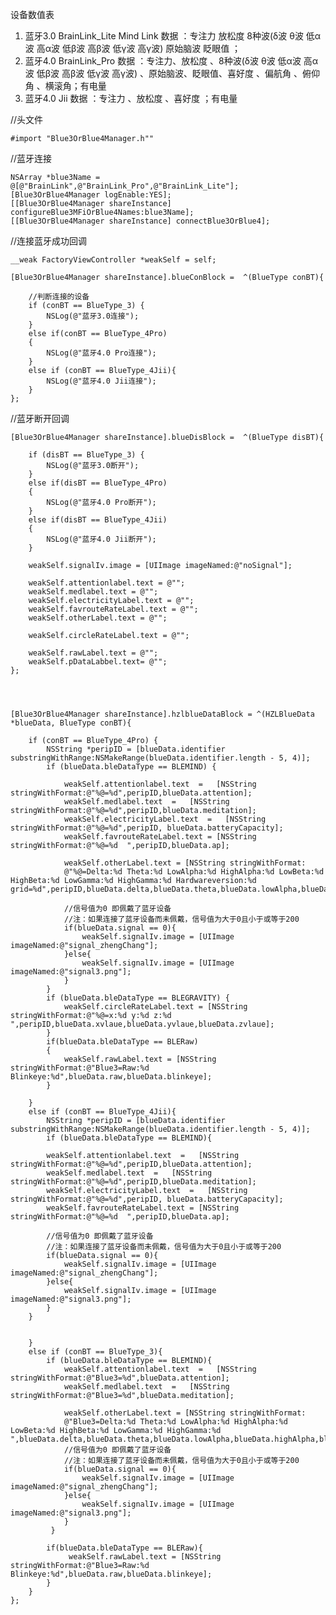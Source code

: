 
设备数值表

1. 蓝牙3.0   BrainLink_Lite Mind Link
数据 ：专注力 放松度 8种波(δ波 θ波  低α波 高α波 低β波 高β波 低γ波 高γ波) 原始脑波 眨眼值  ；
2. 蓝牙4.0  BrainLink_Pro
数据 ：专注力、放松度 、8种波(δ波 θ波  低α波 高α波 低β波 高β波 低γ波 高γ波) 、原始脑波、眨眼值、喜好度 、偏航角 、俯仰角 、横滚角；有电量
3. 蓝牙4.0  Jii
数据 ：专注力 、放松度  、喜好度  ；有电量

//头文件

    #import "Blue3OrBlue4Manager.h""

//蓝牙连接

    NSArray *blue3Name = @[@"BrainLink",@"BrainLink_Pro",@"BrainLink_Lite"];
    [Blue3OrBlue4Manager logEnable:YES];
    [[Blue3OrBlue4Manager shareInstance] configureBlue3MFiOrBlue4Names:blue3Name];
    [[Blue3OrBlue4Manager shareInstance] connectBlue3OrBlue4];


//连接蓝牙成功回调

    __weak FactoryViewController *weakSelf = self;
    
    [Blue3OrBlue4Manager shareInstance].blueConBlock =  ^(BlueType conBT){
    
        //判断连接的设备
        if (conBT == BlueType_3) {
            NSLog(@"蓝牙3.0连接");
        }
        else if(conBT == BlueType_4Pro)
        {
            NSLog(@"蓝牙4.0 Pro连接");
        }
        else if (conBT == BlueType_4Jii){
            NSLog(@"蓝牙4.0 Jii连接");
        }
    };


//蓝牙断开回调

    [Blue3OrBlue4Manager shareInstance].blueDisBlock =  ^(BlueType disBT){
    
        if (disBT == BlueType_3) {
            NSLog(@"蓝牙3.0断开");
        }
        else if(disBT == BlueType_4Pro)
        {
            NSLog(@"蓝牙4.0 Pro断开");
        }
        else if(disBT == BlueType_4Jii)
        {
            NSLog(@"蓝牙4.0 Jii断开");
        }
    
        weakSelf.signalIv.image = [UIImage imageNamed:@"noSignal"];

        weakSelf.attentionlabel.text = @"";
        weakSelf.medlabel.text = @"";
        weakSelf.electricityLabel.text = @"";
        weakSelf.favrouteRateLabel.text = @"";
        weakSelf.otherLabel.text = @"";

        weakSelf.circleRateLabel.text = @"";

        weakSelf.rawLabel.text = @"";
        weakSelf.pDataLabbel.text= @"";
    };




    [Blue3OrBlue4Manager shareInstance].hzlblueDataBlock = ^(HZLBlueData *blueData, BlueType conBT){

        if (conBT == BlueType_4Pro) {
            NSString *peripID = [blueData.identifier substringWithRange:NSMakeRange(blueData.identifier.length - 5, 4)];
            if (blueData.bleDataType == BLEMIND) {

                weakSelf.attentionlabel.text  =   [NSString stringWithFormat:@"%@=%d",peripID,blueData.attention];
                weakSelf.medlabel.text  =   [NSString stringWithFormat:@"%@=%d",peripID,blueData.meditation];
                weakSelf.electricityLabel.text  =   [NSString stringWithFormat:@"%@=%d",peripID, blueData.batteryCapacity];
                weakSelf.favrouteRateLabel.text = [NSString stringWithFormat:@"%@=%d  ",peripID,blueData.ap];

                weakSelf.otherLabel.text = [NSString stringWithFormat:
                @"%@=Delta:%d Theta:%d LowAlpha:%d HighAlpha:%d LowBeta:%d HighBeta:%d LowGamma:%d HighGamma:%d Hardwareversion:%d  grid=%d",peripID,blueData.delta,blueData.theta,blueData.lowAlpha,blueData.highAlpha,blueData.lowBeta,blueData.highBeta,blueData.lowGamma,blueData.highGamma,blueData.hardwareVersion,blueData.grind];

                //信号值为0 即佩戴了蓝牙设备
                //注：如果连接了蓝牙设备而未佩戴，信号值为大于0且小于或等于200
                if(blueData.signal == 0){
                    weakSelf.signalIv.image = [UIImage imageNamed:@"signal_zhengChang"];
                }else{
                    weakSelf.signalIv.image = [UIImage imageNamed:@"signal3.png"];
                }
            }
            if (blueData.bleDataType == BLEGRAVITY) {
                weakSelf.circleRateLabel.text = [NSString stringWithFormat:@"%@=x:%d y:%d z:%d ",peripID,blueData.xvlaue,blueData.yvlaue,blueData.zvlaue];
            }
            if(blueData.bleDataType == BLERaw)
            {
                weakSelf.rawLabel.text = [NSString stringWithFormat:@"Blue3=Raw:%d Blinkeye:%d",blueData.raw,blueData.blinkeye];
            }

        }
        else if (conBT == BlueType_4Jii){
            NSString *peripID = [blueData.identifier substringWithRange:NSMakeRange(blueData.identifier.length - 5, 4)];
            if (blueData.bleDataType == BLEMIND){

            weakSelf.attentionlabel.text  =   [NSString stringWithFormat:@"%@=%d",peripID,blueData.attention];
            weakSelf.medlabel.text  =   [NSString stringWithFormat:@"%@=%d",peripID,blueData.meditation];
            weakSelf.electricityLabel.text  =   [NSString stringWithFormat:@"%@=%d",peripID, blueData.batteryCapacity];
            weakSelf.favrouteRateLabel.text = [NSString stringWithFormat:@"%@=%d  ",peripID,blueData.ap];

            //信号值为0 即佩戴了蓝牙设备
            //注：如果连接了蓝牙设备而未佩戴，信号值为大于0且小于或等于200
            if(blueData.signal == 0){
                weakSelf.signalIv.image = [UIImage imageNamed:@"signal_zhengChang"];
            }else{
                weakSelf.signalIv.image = [UIImage imageNamed:@"signal3.png"];
            }
        }


        }
        else if (conBT == BlueType_3){
            if (blueData.bleDataType == BLEMIND){
                weakSelf.attentionlabel.text  =   [NSString stringWithFormat:@"Blue3=%d",blueData.attention];
                weakSelf.medlabel.text  =   [NSString stringWithFormat:@"Blue3=%d",blueData.meditation];

                weakSelf.otherLabel.text = [NSString stringWithFormat:
                @"Blue3=Delta:%d Theta:%d LowAlpha:%d HighAlpha:%d LowBeta:%d HighBeta:%d LowGamma:%d HighGamma:%d ",blueData.delta,blueData.theta,blueData.lowAlpha,blueData.highAlpha,blueData.lowBeta,blueData.highBeta,blueData.lowGamma,blueData.highGamma];
                //信号值为0 即佩戴了蓝牙设备
                //注：如果连接了蓝牙设备而未佩戴，信号值为大于0且小于或等于200
                if(blueData.signal == 0){
                    weakSelf.signalIv.image = [UIImage imageNamed:@"signal_zhengChang"];
                }else{
                    weakSelf.signalIv.image = [UIImage imageNamed:@"signal3.png"];
                }
             }

            if(blueData.bleDataType == BLERaw){
                 weakSelf.rawLabel.text = [NSString stringWithFormat:@"Blue3=Raw:%d Blinkeye:%d",blueData.raw,blueData.blinkeye];
            }
        }
    };
